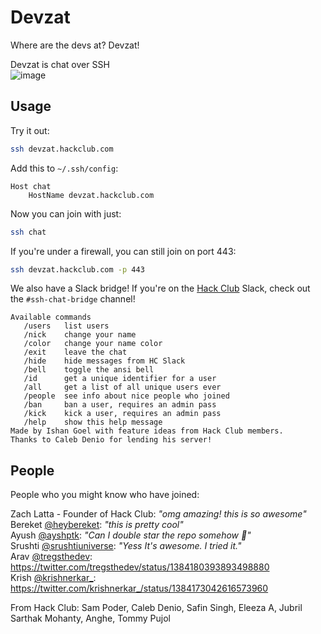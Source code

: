 # Devzat

Where are the devs at? Devzat!

Devzat is chat over SSH  
![image](https://user-images.githubusercontent.com/38882631/115499526-a4d70280-a280-11eb-8723-817f54eccf3e.png)


## Usage

Try it out:

```sh
ssh devzat.hackclub.com
```

Add this to `~/.ssh/config`:
```ssh
Host chat
    HostName devzat.hackclub.com
```

Now you can join with just:
```sh
ssh chat
```

If you're under a firewall, you can still join on port 443:
```sh
ssh devzat.hackclub.com -p 443
```

We also have a Slack bridge! If you're on the [Hack Club](https://hackclub.com) Slack, check out the `#ssh-chat-bridge` channel!

```text
Available commands
   /users   list users
   /nick    change your name
   /color   change your name color
   /exit    leave the chat
   /hide    hide messages from HC Slack
   /bell    toggle the ansi bell
   /id      get a unique identifier for a user
   /all     get a list of all unique users ever
   /people  see info about nice people who joined
   /ban     ban a user, requires an admin pass
   /kick    kick a user, requires an admin pass
   /help    show this help message
Made by Ishan Goel with feature ideas from Hack Club members.
Thanks to Caleb Denio for lending his server!
```

## People

People who you might know who have joined:

Zach Latta - Founder of Hack Club: _"omg amazing! this is so awesome"_  
Bereket [@heybereket](https://twitter.com/heybereket): _"this is pretty cool"_  
Ayush [@ayshptk](https://twitter.com/ayshptk): _"Can I double star the repo somehow :pleading_face:"_  
Srushti [@srushtiuniverse](https://twitter.com/srushtiuniverse):  _"Yess It's awesome. I tried it."_   
Arav [@tregsthedev](https://twitter.com/tregsthedev):  https://twitter.com/tregsthedev/status/1384180393893498880  
Krish [@krishnerkar_](https://twitter.com/krishnerkar_):  https://twitter.com/krishnerkar_/status/1384173042616573960

From Hack Club:
Sam Poder, Caleb Denio, Safin Singh, Eleeza A, Jubril
Sarthak Mohanty, Anghe, Tommy Pujol
